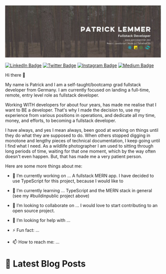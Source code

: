[![Patrick's GitHub Banner](./assets/github-banner.jpg)](https://patricklemmer.dev)

[![LinkedIn Badge](https://img.shields.io/badge/LinkedIn-Profile-informational?style=flat&logo=linkedin&logoColor=white&color=0D76A8)](https://www.linkedin.com/in/patricklemmer/)
[![Twitter Badge](https://img.shields.io/badge/Twitter-Profile-informational?style=flat&logo=twitter&logoColor=white&color=1CA2F1)](https://twitter.com/patrick_lemmer)
[![Instagram Badge](https://img.shields.io/badge/Instagram-Profile-informational?style=flat&logo=instagram&logoColor=white&color=purple)](https://www.instagram.com/patrick_lemmer/)
[![Medium Badge](https://img.shields.io/badge/Medium-Profile-informational?style=flat&logo=medium&logoColor=white&color=black)](https://medium.com/@patricklemmer)

Hi there 👋

My name is Patrick and I am a self-taught/bootcamp grad fullstack developer from Germany. I am currently focused on landing a full-time, remote, entry level role as fullstack developer. 

Working WITH developers for about four years, has made me realise that I want to BE a developer. That's why I made the decision to, use my experience from various positions in operations, and dedicate all my time, money, and efforts, to becoming a fullstack developer.

I have always, and yes I mean always, been good at working on things until they do what they are supposed to do. When others stopped digging in monotone and lengthy pieces of technical documentation, I keep going until I find what I need. As a wildlife photographer I am used to sitting through long periods of time, waiting for that one moment, which by the way often doesn't even happen. But, that has made me a very patient person.

Here are some more things about me:

- 🔭 I’m currently working on ...
A fullstack MERN app. I have decided to use TypeScript for this project, because I would like to 

- 🌱 I’m currently learning ...
TypeScript and the MERN stack in general (see my #buildinpublic project above)

- 👯 I’m looking to collaborate on ...
I would love to start contributing to an open source project.

- 🤔 I’m looking for help with ...

- ⚡ Fun fact: ...

- 📫 How to reach me: ...

# 📩 Latest Blog Posts
<!-- BLOG-POST-LIST:START -->
<!-- BLOG-POST-LIST:END -->
